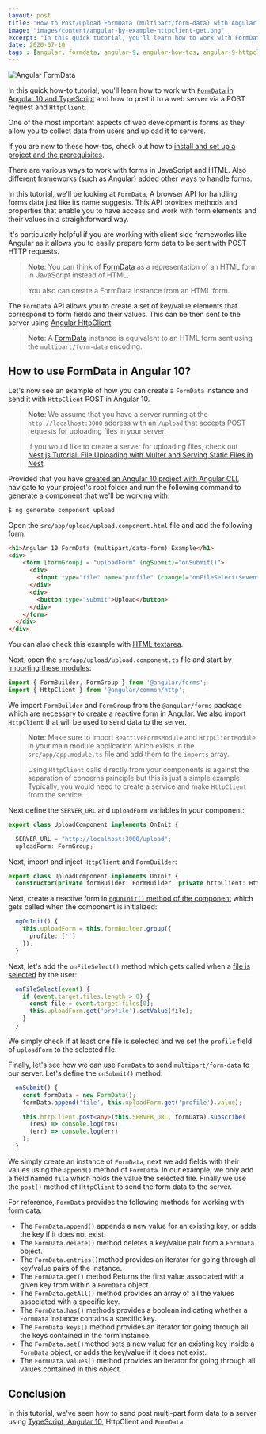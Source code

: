 ```yaml
---
layout: post
title: "How to Post/Upload FormData (multipart/form-data) with Angular 10, TypeScript and HttpClient"
image: "images/content/angular-by-example-httpclient-get.png"
excerpt: "In this quick tutorial, you'll learn how to work with FormData in Angular 10/9 and how to post it to a web server via a POST request and HttpClient" 
date: 2020-07-10
tags : [angular, formdata, angular-9, angular-how-tos, angular-9-httpclient-examples, angular-9-formdata-examples] 
---
```


![Angular FormData](https://www.techiediaries.com/images/angular-formdata.png)

In this quick how-to tutorial, you'll learn how to work with [`FormData` in Angular 10 and TypeScript](https://www.techiediaries.com/angular/upload-images-typescript-node-ionic-imports-decorators-async-await-formdata/) and how to post it to a web server via a POST request and `HttpClient`. 

One of the most important aspects of web development is forms as they allow you to collect data from users and upload it to servers.

If you are new to these how-tos, check out how to [install and set up a project and the prerequisites](https://www.techiediaries.com/angular-cli-tutorial/).

There are various ways to work with forms in JavaScript and HTML. Also different frameworks (such as Angular) added other ways to handle forms. 

In this tutorial, we'll be looking at `FormData`, A browser API for handling forms data just like its name suggests. This API provides methods and properties that enable you to have access and work with form elements and their values in a straightforward way.

It's particularly helpful if you are working with client side frameworks like Angular as it allows you to easily prepare form data to be sent with POST HTTP requests.
 

> **Note**: You can think of [FormData](https://www.techiediaries.com/formdata/) as a representation of an HTML form in JavaScript instead of HTML. 
>
> You also can create a FormData instance from an HTML form. 


The `FormData` API allows you to create a set of key/value elements that correspond to form fields and their values. This can be then sent to the server using [Angular HttpClient](https://www.techiediaries.com/angular/angular-9-8-tutorial-by-example-rest-crud-apis-http-get-requests-with-httpclient/). 

> **Note**: A [FormData](https://www.techiediaries.com/formdata/) instance is equivalent to an HTML form sent using the `multipart/form-data` encoding. 

## How to use FormData in Angular 10?

Let's now see an example of how you can create a `FormData` instance and send it with `HttpClient` POST in Angular 10.

> **Note**: We assume that you have a server running at the `http://localhost:3000` address with an `/upload` that accepts POST requests for uploading files in your server.
>
> If you would like to create a server for uploading files, check out [Nest.js Tutorial: File Uploading with Multer and Serving Static Files in Nest](https://www.techiediaries.com/nestjs-upload-serve-static-file/).

Provided that you have [created an Angular 10 project with Angular CLI](https://www.techiediaries.com/angular-cli-tutorial/), navigate to your project's root folder and run the following command to generate a component that we'll be working with:

```bash
$ ng generate component upload
```

Open the `src/app/upload/upload.component.html` file and add the following form:

```html
<h1>Angular 10 FormData (multipart/data-form) Example</h1>
<div>
    <form [formGroup] = "uploadForm" (ngSubmit)="onSubmit()">      
      <div>
        <input type="file" name="profile" (change)="onFileSelect($event)" />
      </div>
      <div>
        <button type="submit">Upload</button>
      </div>
    </form>
  </div>
</div>
```

You can also check this example with [HTML textarea](https://www.techiediaries.com/angular/textarea-keydown-focusin-events/).

Next, open the `src/app/upload/upload.component.ts` file and start by [importing these modules](https://www.techiediaries.com/es-modules-import-export-default/):

```ts
import { FormBuilder, FormGroup } from '@angular/forms';
import { HttpClient } from '@angular/common/http';
```

We import `FormBuilder` and `FormGroup` from the `@angular/forms` package which are necessary to create a reactive form in Angular. We also import `HttpClient` that will be used to send data to the server.

> **Note**: Make sure to import `ReactiveFormsModule` and `HttpClientModule` in your main module application which exists in the `src/app/app.module.ts` file and add them to the `imports` array.
> 
> Using `HttpClient` calls directly from your components is against the separation of concerns principle but this is just a simple example. Typically, you would need to create a service and make `HttpClient` from the service.  

Next define the `SERVER_URL` and `uploadForm` variables in your component:

```ts
export class UploadComponent implements OnInit {

  SERVER_URL = "http://localhost:3000/upload";
  uploadForm: FormGroup;  
```

Next, import and inject `HttpClient` and `FormBuilder`:

```ts
export class UploadComponent implements OnInit {
  constructor(private formBuilder: FormBuilder, private httpClient: HttpClient) { }
```



Next, create a reactive form in [`ngOnInit()` method of the component](https://www.techiediaries.com/angular/unsubscribe-rxjs-subjects-ondestroy-oninit-changedetectorref/) which gets called when the component is initialized:

```ts
  ngOnInit() {
    this.uploadForm = this.formBuilder.group({
      profile: ['']
    });
  }
```

Next, let's add the `onFileSelect()` method which gets called when a [file is selected](https://www.techiediaries.com/angular/ui-guards-auto-scrolling-filereader-ionic/) by the user:

```ts
  onFileSelect(event) {
    if (event.target.files.length > 0) {
      const file = event.target.files[0];
      this.uploadForm.get('profile').setValue(file);
    }
  }
```

We simply check if at least one file is selected and we set the `profile` field of `uploadForm` to the selected file.

Finally, let's see how we can use `FormData` to send `multipart/form-data` to our server. Let's define the `onSubmit()` method:

```ts
  onSubmit() {
    const formData = new FormData();
    formData.append('file', this.uploadForm.get('profile').value);

    this.httpClient.post<any>(this.SERVER_URL, formData).subscribe(
      (res) => console.log(res),
      (err) => console.log(err)
    );
  }
```

We simply create an instance of `FormData`, next we add fields with their values using the `append()` method of `FormData`. In our example, we only add a field named `file` which holds the value the selected file. Finally we use the `post()` method of `HttpClient` to send the form data to the server.

For reference, `FormData` provides the following methods for working with form data:

- The `FormData.append()` appends a new value for an existing key, or adds the key if it does not exist.
- The `FormData.delete()` method deletes a key/value pair from a  `FormData`  object.
- The `FormData.entries()`method provides an iterator for going through all key/value pairs of the instance. 
- The `FormData.get()` method Returns the first value associated with a given key from within a  `FormData`  object.
- The `FormData.getAll()` method provides an array of all the values associated with a specific key.
- The `FormData.has()` methods provides a boolean indicating whether a `FormData` instance contains a specific key.
- The `FormData.keys()` method provides an iterator for going through all the keys contained in the form instance.
- The `FormData.set()`method sets a new value for an existing key inside a `FormData` object, or adds the key/value if it does not exist.
- The `FormData.values()` method provides an iterator for going through all values contained in this object.

## Conclusion

In this tutorial, we've seen how to send post multi-part form data to a server using [TypeScript, Angular 10](https://www.techiediaries.com/typescript-tutorial/), HttpClient and `FormData`.  



 



